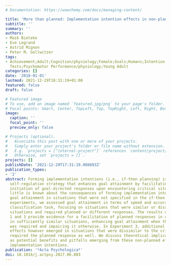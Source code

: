 ```yaml
---
# Documentation: https://wowchemy.com/docs/managing-content/

title: 'More than planned: Implementation intention effects in non-planned situations'
subtitle: ''
summary: ''
authors:
- Maik Bieleke
- Eve Legrand
- Astrid Mignon
- Peter M. Gollwitzer
tags:
- Achievement;Adult;Cognition/physiology;Female;Goals;Humans;Intention;Male;Neuropsychological
  Tests;Psychomotor Performance/physiology;Young Adult
categories: []
date: '2018-01-01'
lastmod: 2021-12-29T18:31:19+01:00
featured: false
draft: false

# Featured image
# To use, add an image named `featured.jpg/png` to your page's folder.
# Focal points: Smart, Center, TopLeft, Top, TopRight, Left, Right, BottomLeft, Bottom, BottomRight.
image:
  caption: ''
  focal_point: ''
  preview_only: false

# Projects (optional).
#   Associate this post with one or more of your projects.
#   Simply enter your project's folder or file name without extension.
#   E.g. `projects = ["internal-project"]` references `content/project/deep-learning/index.md`.
#   Otherwise, set `projects = []`.
projects: []
publishDate: '2021-12-29T17:31:19.008693Z'
publication_types:
- '2'
abstract: Forming implementation intentions (i.e., if-then planning) is a powerful
  self-regulation strategy that enhances goal attainment by facilitating the automatic
  initiation of goal-directed responses upon encountering critical situations. Yet,
  little is known about the consequences of forming implementation intentions for
  goal attainment in situations that were not specified in the if-then plan. In three
  experiments, we assessed goal attainment in terms of speed and accuracy in an object
  classification task, focusing on situations that were similar or dissimilar to critical
  situations and required planned or different responses. The results of Experiments
  1 and 3 provide evidence for a facilitation of planned responses in critical and
  in sufficiently similar situations, enhancing goal attainment when the planned response
  was required and impairing it otherwise. In Experiment 3, additional unfavorable
  effects however emerged in situations that were dissimilar to the critical one but
  required the planned response as well. We discuss theoretical implications as well
  as potential benefits and pitfalls emerging from these non-planned effects of forming
  implementation intentions.
publication: '*Acta Psychologica*'
doi: 10.1016/j.actpsy.2017.06.003
---
```

